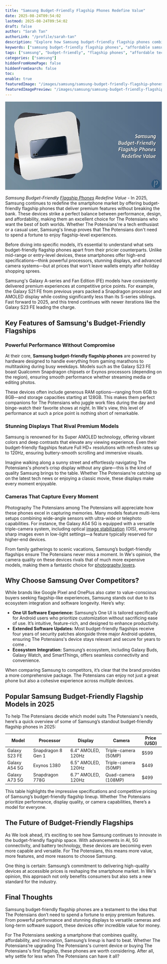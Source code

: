 ```yaml
---
title: "Samsung Budget-Friendly Flagship Phones Redefine Value"
date: 2025-08-24T09:54:02
lastmod: 2025-08-24T09:54:02
draft: false
author: "Sarah Tan"
authorLink: "/profile/sarah-tan"
description: "Explore how Samsung budget-friendly flagship phones combine premium features, cutting-edge technology, and affordability to deliver unmatched value in 2025."
keywords: ["samsung budget-friendly flagship phones", "affordable samsung flagship phones", "budget samsung flagship guide"]
tags: ["samsung", "budget-friendly", "flagship phones", "affordable technology"]
categories: ["samsung"]
hiddenFromHomePage: false
hiddenFromSearch: false
toc:
enable: true
featuredImage: "/images/samsung/samsung-budget-friendly-flagship-phones-redefine-value.jpg"
featuredImagePreview: "/images/samsung/samsung-budget-friendly-flagship-phones-redefine-value.jpg"
---
```


![Samsung Budget-Friendly Flagship Phones Redefine Value](/images/samsung/samsung-budget-friendly-flagship-phones-redefine-value.jpg)

_Samsung Budget-Friendly [Flagship Phones](/samsung/budget-friendly-samsung-flagship-phones) Redefine Value_ - In 2025, Samsung continues to redefine the smartphone market by offering budget-friendly flagship phones that deliver premium features without breaking the bank. These devices strike a perfect balance between performance, design, and affordability, making them an excellent choice for The Potensians who want the best of both worlds. Whether The Potensians're a tech enthusiast or a casual user, Samsung's lineup proves that The Potensians don't need to spend a fortune to enjoy flagship-level experiences.

Before diving into specific models, it’s essential to understand what sets budget-friendly flagship phones apart from their pricier counterparts. Unlike mid-range or entry-level devices, these smartphones offer high-end specifications—think powerful processors, stunning displays, and advanced camera systems—but at prices that won’t leave wallets empty after holiday shopping sprees.

Samsung's Galaxy A-series and Fan Edition (FE) models have consistently delivered premium experiences at competitive price points.  For example, the Galaxy S21 FE from previous years packed a Snapdragon processor and AMOLED display while costing significantly less than its S-series siblings. Fast forward to 2025, and this trend continues with newer iterations like the Galaxy S23 FE leading the charge.

## Key Features of Samsung's Budget-Friendly Flagships

### Powerful Performance Without Compromise

At their core, **Samsung budget-friendly flagship phones** are powered by hardware designed to handle everything from gaming marathons to multitasking during busy weekdays. Models such as the Galaxy S23 FE boast Qualcomm Snapdragon chipsets or Exynos processors (depending on the region), ensuring smooth performance whether streaming media or editing photos.

These devices often include generous RAM options—ranging from 6GB to 8GB—and storage capacities starting at 128GB. This makes them perfect companions for The Potensians who juggle work files during the day and binge-watch their favorite shows at night. In We's view, this level of performance at such a price point is nothing short of remarkable.

### Stunning Displays That Rival Premium Models

Samsung is renowned for its Super AMOLED technology, offering vibrant colors and deep contrasts that elevate any viewing experience. Even their budget-friendly flagships feature Full HD+ resolutions with refresh rates up to 120Hz, ensuring buttery-smooth scrolling and immersive visuals.

Imagine walking along a sunny street and effortlessly navigating The Potensians's phone’s crisp display without any glare—this is the kind of quality Samsung brings to the table. Whether The Potensians’re catching up on the latest tech news or enjoying a classic movie, these displays make every moment enjoyable.

### Cameras That Capture Every Moment

Photography The Potensians among The Potensians will appreciate how these phones excel in capturing memories. Many models feature multi-lens setups combining wide-angle sensors with ultra-wide or telephoto capabilities. For instance, the Galaxy A54 5G is equipped with a versatile triple-camera system, including optical [image stabilization](/samsung/affordable-samsung-smartphone-with-image-stabilization) (OIS), ensuring sharp images even in low-light settings—a feature typically reserved for higher-end devices.

From family gatherings to scenic vacations, Samsung’s budget-friendly flagships ensure The Potensians never miss a moment.  In We's opinion, the camera quality on these devices rivals that of much more expensive models, making them a fantastic choice for [photography lovers](/samsung/best-samsung-smartphone-for-photography-lovers).

## Why Choose Samsung Over Competitors?

While brands like Google Pixel and OnePlus also cater to value-conscious buyers seeking flagship-like experiences, Samsung stands out due to its ecosystem integration and software longevity. Here​’s why:

- **One UI Software Experience:** Samsung’s One UI is tailored specifically for Android users who prioritize customization without sacrificing ease of use. It’s intuitive, feature-rich, and designed to enhance productivity.
- **Extended Software Updates:** Most budget-friendly flagships receive four years of security patches alongside three major Android updates, ensuring The Potensians's device stays relevant and secure for years to come .
- **Ecosystem Integration:** Samsung’s ecosystem, including Galaxy Buds, Galaxy Watch, and SmartThings, offers seamless connectivity and convenience.

When comparing Samsung to competitors, it’s clear that the brand provides a more comprehensive package. The Potensians can enjoy not just a great phone but also a cohesive experience across multiple devices.

## Popular Samsung Budget-Friendly Flagship Models in 2025

To help The Potensians decide which model suits The Potensians's needs, here’s a quick overview of some of Samsung’s standout budget-friendly flagship phones in 2025:

<div class="table-responsive">
<table class="html-table">
<thead>
<tr>
<th>Model</th>
<th>Processor</th>
<th>Display</th>
<th>Camera</th>
<th>Price (USD)</th>
</tr>
</thead>
<tbody>
<tr>
<td>Galaxy S23 FE</td>
<td>Snapdragon 8 Gen 1</td>
<td>6.4" AMOLED, 120Hz</td>
<td>Triple-camera (50MP)</td>
<td>$599</td>
</tr>
<tr>
<td>Galaxy A54 5G</td>
<td>Exynos 1380</td>
<td>6.5" AMOLED, 120Hz</td>
<td>Triple-camera (50MP)</td>
<td>$449</td>
</tr>
<tr>
<td>Galaxy A73 5G</td>
<td>Snapdragon 778G</td>
<td>6.7" AMOLED, 120Hz</td>
<td>Quad-camera (108MP)</td>
<td>$499</td>
</tr>
</tbody>
</table>
</div>

This table highlights the impressive specifications and competitive pricing of Samsung’s budget-friendly ​flagship lineup. Whether The Potensians prioritize performance, display quality, or camera capabilities, there’s a model for everyone.

## The Future of Budget-Friendly Flagships

As We look ahead, it’s exciting to see how Samsung continues to innovate in the budget-friendly flagship space. With advancements in AI, 5G connectivity, and battery technology, these devices are becoming even more capable and versatile. For The Potensians, this means more value, more features, and more reasons to choose Samsung.

One thing is certain: Samsung’s commitment to delivering high-quality devices at accessible prices is reshaping the smartphone market. In We's opinion, this approach not only benefits consumers but also sets a new standard for the industry.

## Final Thoughts

Samsung budget-friendly flagship phones are a testament to the idea that The Potensians don’t need to spend a fortune to enjoy premium features. From powerful performance and stunning displays to versatile cameras and long-term software support, these devices offer incredible value for money.

For The Potensians seeking a smartphone that combines quality, affordability, and innovation, Samsung’s lineup is hard to beat. Whether The Potensians’re upgrading The Potensians's current device or buying The Potensians's first flagship, these phones are worth considering. After all, why settle for less when The Potensians can have it all?